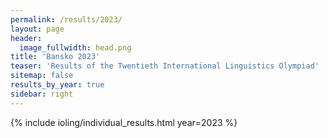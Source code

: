 ```yaml
---
permalink: /results/2023/
layout: page
header:
  image_fullwidth: head.png
title: 'Bansko 2023'
teaser: 'Results of the Twentieth International Linguistics Olympiad'
sitemap: false
results_by_year: true
sidebar: right
---
```


{% include ioling/individual_results.html year=2023 %}